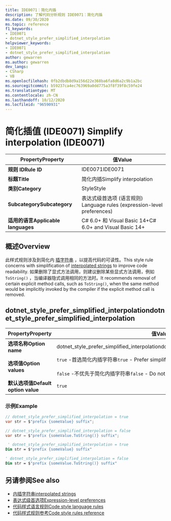 ```yaml
---
title: IDE0071：简化内插
description: 了解代码分析规则 IDE0071：简化内插
ms.date: 09/30/2020
ms.topic: reference
f1_keywords:
- IDE0071
- dotnet_style_prefer_simplified_interpolation
helpviewer_keywords:
- IDE0071
- dotnet_style_prefer_simplified_interpolation
author: gewarren
ms.author: gewarren
dev_langs:
- CSharp
- VB
ms.openlocfilehash: 0fb2dbdb8d9a156d22e368ba6fa8d6a2c9b1a2bc
ms.sourcegitcommit: b59237ca4ec763969a0dd775a3f8f39f8c59fe24
ms.translationtype: MT
ms.contentlocale: zh-CN
ms.lasthandoff: 10/12/2020
ms.locfileid: "96590931"
---
```

# <a name="simplify-interpolation-ide0071"></a><span data-ttu-id="dea78-103">简化插值 (IDE0071) </span><span class="sxs-lookup"><span data-stu-id="dea78-103">Simplify interpolation (IDE0071)</span></span>

|<span data-ttu-id="dea78-104">Property</span><span class="sxs-lookup"><span data-stu-id="dea78-104">Property</span></span>|<span data-ttu-id="dea78-105">值</span><span class="sxs-lookup"><span data-stu-id="dea78-105">Value</span></span>|
|-|-|
| <span data-ttu-id="dea78-106">**规则 ID**</span><span class="sxs-lookup"><span data-stu-id="dea78-106">**Rule ID**</span></span> | <span data-ttu-id="dea78-107">IDE0071</span><span class="sxs-lookup"><span data-stu-id="dea78-107">IDE0071</span></span> |
| <span data-ttu-id="dea78-108">**标题**</span><span class="sxs-lookup"><span data-stu-id="dea78-108">**Title**</span></span> | <span data-ttu-id="dea78-109">简化内插</span><span class="sxs-lookup"><span data-stu-id="dea78-109">Simplify interpolation</span></span> |
| <span data-ttu-id="dea78-110">**类别**</span><span class="sxs-lookup"><span data-stu-id="dea78-110">**Category**</span></span> | <span data-ttu-id="dea78-111">Style</span><span class="sxs-lookup"><span data-stu-id="dea78-111">Style</span></span> |
| <span data-ttu-id="dea78-112">**Subcategory**</span><span class="sxs-lookup"><span data-stu-id="dea78-112">**Subcategory**</span></span> | <span data-ttu-id="dea78-113">表达式级首选项 (语言规则) </span><span class="sxs-lookup"><span data-stu-id="dea78-113">Language rules (expression-level preferences)</span></span> |
| <span data-ttu-id="dea78-114">**适用的语言**</span><span class="sxs-lookup"><span data-stu-id="dea78-114">**Applicable languages**</span></span> | <span data-ttu-id="dea78-115">C# 6.0+ 和 Visual Basic 14+</span><span class="sxs-lookup"><span data-stu-id="dea78-115">C# 6.0+ and Visual Basic 14+</span></span> |

## <a name="overview"></a><span data-ttu-id="dea78-116">概述</span><span class="sxs-lookup"><span data-stu-id="dea78-116">Overview</span></span>

<span data-ttu-id="dea78-117">此样式规则涉及到简化内 [插字符串](../../../csharp/language-reference/tokens/interpolated.md) ，以提高代码的可读性。</span><span class="sxs-lookup"><span data-stu-id="dea78-117">This style rule concerns with simplification of [interpolated strings](../../../csharp/language-reference/tokens/interpolated.md) to improve code readability.</span></span> <span data-ttu-id="dea78-118">如果删除了显式方法调用，则建议删除某些显式方法调用，例如 `ToString()` ，当编译器隐式调用相同的方法时。</span><span class="sxs-lookup"><span data-stu-id="dea78-118">It recommends removal of certain explicit method calls, such as `ToString()`, when the same method would be implicitly invoked by the compiler if the explicit method call is removed.</span></span>

## <a name="dotnet_style_prefer_simplified_interpolation"></a><span data-ttu-id="dea78-119">dotnet_style_prefer_simplified_interpolation</span><span class="sxs-lookup"><span data-stu-id="dea78-119">dotnet_style_prefer_simplified_interpolation</span></span>

|<span data-ttu-id="dea78-120">Property</span><span class="sxs-lookup"><span data-stu-id="dea78-120">Property</span></span>|<span data-ttu-id="dea78-121">值</span><span class="sxs-lookup"><span data-stu-id="dea78-121">Value</span></span>|
|-|-|
| <span data-ttu-id="dea78-122">**选项名称**</span><span class="sxs-lookup"><span data-stu-id="dea78-122">**Option name**</span></span> | <span data-ttu-id="dea78-123">dotnet_style_prefer_simplified_interpolation</span><span class="sxs-lookup"><span data-stu-id="dea78-123">dotnet_style_prefer_simplified_interpolation</span></span>
| <span data-ttu-id="dea78-124">**选项值**</span><span class="sxs-lookup"><span data-stu-id="dea78-124">**Option values**</span></span> | <span data-ttu-id="dea78-125">`true` -首选简化内插字符串</span><span class="sxs-lookup"><span data-stu-id="dea78-125">`true` - Prefer simplified interpolated strings</span></span><br /><br /> <span data-ttu-id="dea78-126">`false` -不优先于简化内插字符串</span><span class="sxs-lookup"><span data-stu-id="dea78-126">`false` - Do not prefer simplified interpolated strings</span></span> |
| <span data-ttu-id="dea78-127">**默认选项值**</span><span class="sxs-lookup"><span data-stu-id="dea78-127">**Default option value**</span></span> | `true` |

### <a name="example"></a><span data-ttu-id="dea78-128">示例</span><span class="sxs-lookup"><span data-stu-id="dea78-128">Example</span></span>

```csharp
// dotnet_style_prefer_simplified_interpolation = true
var str = $"prefix {someValue} suffix";

// dotnet_style_prefer_simplified_interpolation = false
var str = $"prefix {someValue.ToString()} suffix";
```

```vb
 ' dotnet_style_prefer_simplified_interpolation = true
Dim str = $"prefix {someValue} suffix"

' dotnet_style_prefer_simplified_interpolation = false
Dim str = $"prefix {someValue.ToString()} suffix"
```

## <a name="see-also"></a><span data-ttu-id="dea78-129">另请参阅</span><span class="sxs-lookup"><span data-stu-id="dea78-129">See also</span></span>

- [<span data-ttu-id="dea78-130">内插字符串</span><span class="sxs-lookup"><span data-stu-id="dea78-130">interpolated strings</span></span>](../../../csharp/language-reference/tokens/interpolated.md)
- [<span data-ttu-id="dea78-131">表达式级首选项</span><span class="sxs-lookup"><span data-stu-id="dea78-131">Expression-level preferences</span></span>](expression-level-preferences.md)
- [<span data-ttu-id="dea78-132">代码样式语言规则</span><span class="sxs-lookup"><span data-stu-id="dea78-132">Code style language rules</span></span>](language-rules.md)
- [<span data-ttu-id="dea78-133">代码样式规则参考</span><span class="sxs-lookup"><span data-stu-id="dea78-133">Code style rules reference</span></span>](index.md)

